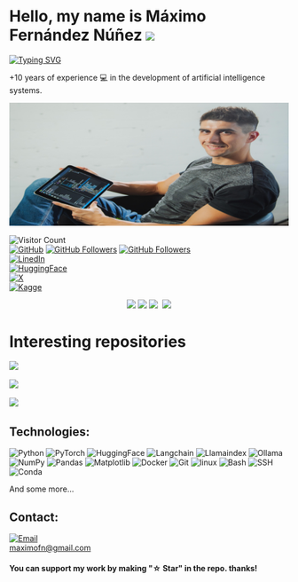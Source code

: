 # Hello, my name is Máximo Fernández Núñez ![](https://user-images.githubusercontent.com/18350557/176309783-0785949b-9127-417c-8b55-ab5a4333674e.gif)

[![Typing SVG](https://readme-typing-svg.herokuapp.com?font=Fira+Code&size=21&duration=6000&pause=200&color=35B7F1&width=550&height=45&lines=Machine+learning+engineer)](https://git.io/typing-svg)

+10 years of experience 💻 in the development of artificial intelligence systems.

![maximofn.com](maximo-0035_new_aspect_ratio_2.jpg)


<!-- Social media -->
![Visitor Count](https://visitor-badge.laobi.icu/badge?page_id=maximofn.maximofn&left_text=My%20GitHub%20Visitors&left_color=gray&right_color=)  
[![GitHub](https://img.shields.io/badge/MaximoFN-white?style=social&logo=github&label=github&labelColor=white&color=white)](http://github.com/maximofn)
[![GitHub Followers](https://img.shields.io/github/followers/maximofn?style=social)](http://github.com/maximofn)
[![GitHub Followers](https://img.shields.io/github/stars/maximofn?style=social)](http://github.com/maximofn)  
[![LinedIn](https://img.shields.io/badge/MaximoFN-white?style=social&logo=linkedin&label=Linkedin&labelColor=white&color=white)](http://linkedin.com/in/MaximoFN/)  
[![HuggingFace](https://img.shields.io/badge/MaximoFN-white?style=social&logo=Huggingface&label=Huggingface&labelColor=white&color=white)](https://huggingface.co/Maximofn)    
[![X](https://img.shields.io/badge/Maximo_FN-white?style=social&logo=X&labelColor=white&color=white)](https://twitter.com/Maximo_fn)  
[![Kagge](https://img.shields.io/badge/MaximoFN-white?style=social&logo=kaggle&label=kaggle&labelColor=white&color=white)](http://kaggle.com/maximofn)  
<!-- [![Youtube](https://img.shields.io/badge/MaximoFN-white?style=social&logo=youtube&label=youtube&labelColor=white&color=white)](https://www.youtube.com/channel/UCdQwg2JU_fWRsHn3yIlf3tw) -->
<!-- [![YouTube Channel Subscribers](https://img.shields.io/youtube/channel/subscribers/UCdQwg2JU_fWRsHn3yIlf3tw?style=social)](https://www.youtube.com/channel/UCdQwg2JU_fWRsHn3yIlf3tw?sub_confirmation=1)   -->
<!-- [![Twitch](https://img.shields.io/badge/MaximoFN-white?style=social&logo=twitch&label=twitch&labelColor=white&color=white)](https://www.twitch.tv/maximofn/)
[![Twitch Status](https://img.shields.io/twitch/status/maximofn?style=social)](https://www.twitch.tv/maximofn/)  
[![Facebook](https://img.shields.io/badge/Maximo_FN-white?style=social&logo=facebook&label=facebook&labelColor=white&color=white)](https://www.facebook.com/profile.php?id=100085177670661)  
[![Instagram](https://img.shields.io/badge/Maximo__FN-white?style=social&logo=instagram&label=instagram&labelColor=white&color=white)](https://www.instagram.com/maximo__fn/)  
[![tiktok](https://img.shields.io/badge/TikTok-white?style=social&logo=TikTok&label=tiktok&labelColor=white&color=white)](https://www.tiktok.com/@maximo__fn) -->
<!-- [![Discord](https://img.shields.io/discord/729672926432985098?style=social&label=Discord&logo=discord)](https://mouredev.com/discord) -->

<div align="center">
  <a href="https://github.com/maximofn"><img height="300em" src="https://github-profile-trophy.vercel.app/?username=MaximoFN&row=2"/></a>
  <img height="180em" src="https://github-readme-stats.vercel.app/api?username=maximofn&show=reviews,discussions_started,discussions_answered,prs_merged,prs_merged_percentage&show_icons=true&theme=transparent"/>
  <img height="180em" src="https://github-readme-stats.vercel.app/api/top-langs?username=maximofn&theme=transparent" />
  <img href="http://www.github.com/maximofn">
  <img src="https://streak-stats.demolab.com?user=maximofn&theme=transparent&date_format=j%20M%5B%20Y%5D" />
</div>

# Interesting repositories
<a href="https://github.com/maximofn/subtify/" target="_blank" rel="noopener noreferrer"><img src="https://github-readme-stats.vercel.app/api/pin/?username=maximofn&repo=subtify&show_owner=true&theme=transparent" /></a>

<a href="https://github.com/maximofn/alfred" target="_blank" rel="noopener noreferrer"><img src="https://github-readme-stats.vercel.app/api/pin/?username=maximofn&repo=alfred&show_owner=true&theme=transparent" /></a>

<a href="https://github.com/maximofn/gpu_monitor" target="_blank" rel="noopener noreferrer"><img src="https://github-readme-stats.vercel.app/api/pin/?username=maximofn&repo=gpu_monitor&show_owner=true&theme=transparent" /></a>

## Technologies:
![Python](https://img.shields.io/badge/python-3a7aac?style=flat&logo=python&logoColor=fdd342)
![PyTorch](https://img.shields.io/badge/PyTorch-000000?style=flat&logo=PyTorch&logoColor=ef4b28)
![HuggingFace](https://img.shields.io/badge/HuggingFace-FFD21E?style=flat&logo=HuggingFace&logoColor=6B7280)
![Langchain](https://img.shields.io/badge/Langchain-1c3c3c?style=flat&logo=Langchain&logoColor=f8f7ff)
![Llamaindex](https://img.shields.io/badge/Llamaindex-362284?style=flat&logo=Llamaindex&logoColor=fea8ee)
![Ollama](https://img.shields.io/badge/Ollama-262626?style=flat&logo=Ollama&logoColor=ffffff)
![NumPy](https://img.shields.io/badge/Numpy-113140?style=flat&logo=numpy&logoColor=4e77cf)
![Pandas](https://img.shields.io/badge/Pandas-130654?style=flat&logo=pandas&logoColor=white)
![Matplotlib](https://img.shields.io/badge/Matplotlib-11557c?style=flat&logo=Matplotlib&logoColor=white)
![Docker](https://img.shields.io/badge/docker-1e63ee?style=flat&logo=docker&logoColor=white)
![Git](https://img.shields.io/badge/git-f05030?style=flat&logo=git&logoColor=white)
![linux](https://img.shields.io/badge/linux-000000?style=flat&logo=linux&logoColor=white)
![Bash](https://img.shields.io/badge/$__bash-3e484a?style=flat&logo=bash&logoColor=white)
![SSH](https://img.shields.io/badge/ssh-363636?style=flat&logo=ssh&logoColor=white)
![Conda](https://img.shields.io/badge/conda-43b02a?style=flat&logo=conda&logoColor=white)

And some more...


## Contact:

[![Email](https://img.shields.io/badge/maximofn@gmail.com-D14836?style=for-the-badge&logo=gmail&logoColor=white)](mailto:maximofn@gmail.com)  
maximofn@gmail.com

<!-- [![BuyMeACoffee](https://img.shields.io/badge/Buy_Me_A_Coffee-support_my_work-FFDD00?style=for-the-badge&logo=buy-me-a-coffee&logoColor=white&labelColor=101010)](https://www.buymeacoffee.com/maximofn) -->

#### You can support my work by making "☆ Star" in the repo. thanks!